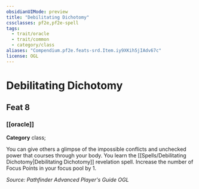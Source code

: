 ```yaml
---
obsidianUIMode: preview
title: "Debilitating Dichotomy"
cssclasses: pf2e,pf2e-spell
tags:
  - trait/oracle
  - trait/common
  - category/class
aliases: "Compendium.pf2e.feats-srd.Item.iy9XKih5jIAdv67c"
license: OGL
---
```

# Debilitating Dichotomy
## Feat 8
### [[oracle]]

**Category** class; 




You can give others a glimpse of the impossible conflicts and unchecked power that courses through your body. You learn the [[Spells/Debilitating Dichotomy|Debilitating Dichotomy]] revelation spell. Increase the number of Focus Points in your focus pool by 1.

*Source: Pathfinder Advanced Player's Guide*
*OGL*